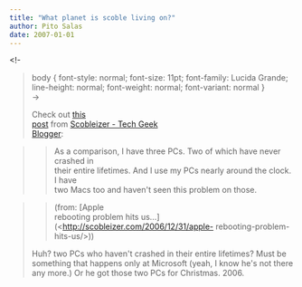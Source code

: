 ```yaml
---
title: "What planet is scoble living on?"
author: Pito Salas
date: 2007-01-01
---
```




<!-  
>  body { font-style: normal; font-size: 11pt; font-family: Lucida Grande;
> line-height: normal; font-weight: normal; font-variant: normal }  
>  ->
>
> Check out [this  
>  post](<http://scobleizer.com/2006/12/31/apple-rebooting-problem-hits-us/>)
> from [Scobleizer - Tech Geek  
>  Blogger](<http://scobleizer.com>):
>

>> As a comparison, I have three PCs. Two of which have never crashed in  
>  their entire lifetimes. And I use my PCs nearly around the clock. I have  
>  two Macs too and haven't seen this problem on those.
>>

>> (from: [Apple  
>  rebooting problem hits us…](<http://scobleizer.com/2006/12/31/apple-
> rebooting-problem-hits-us/>))
>
> Huh? two PCs who haven't crashed in their entire lifetimes? Must be  
>  something that happens only at Microsoft (yeah, I know he's not there  
>  any more.) Or he got those two PCs for Christmas. 2006.


